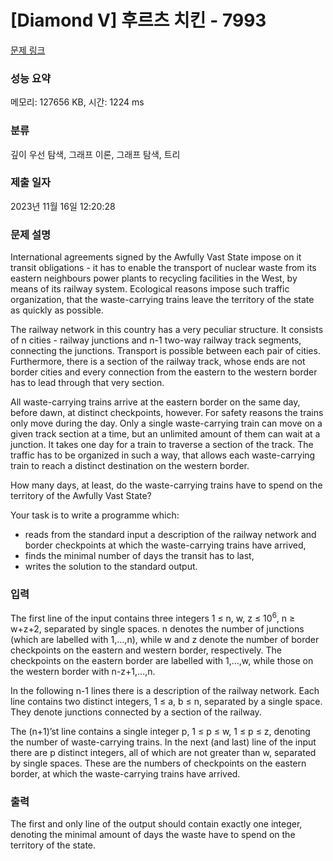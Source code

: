 # [Diamond V] 후르츠 치킨 - 7993 

[문제 링크](https://www.acmicpc.net/problem/7993) 

### 성능 요약

메모리: 127656 KB, 시간: 1224 ms

### 분류

깊이 우선 탐색, 그래프 이론, 그래프 탐색, 트리

### 제출 일자

2023년 11월 16일 12:20:28

### 문제 설명

<p>International agreements signed by the Awfully Vast State impose on it transit obligations - it has to enable the transport of nuclear waste from its eastern neighbours power plants to recycling facilities in the West, by means of its railway system. Ecological reasons impose such traffic organization, that the waste-carrying trains leave the territory of the state as quickly as possible.</p>

<p>The railway network in this country has a very peculiar structure. It consists of n cities - railway junctions and n-1 two-way railway track segments, connecting the junctions. Transport is possible between each pair of cities. Furthermore, there is a section of the railway track, whose ends are not border cities and every connection from the eastern to the western border has to lead through that very section.</p>

<p>All waste-carrying trains arrive at the eastern border on the same day, before dawn, at distinct checkpoints, however. For safety reasons the trains only move during the day. Only a single waste-carrying train can move on a given track section at a time, but an unlimited amount of them can wait at a junction. It takes one day for a train to traverse a section of the track. The traffic has to be organized in such a way, that allows each waste-carrying train to reach a distinct destination on the western border.</p>

<p>How many days, at least, do the waste-carrying trains have to spend on the territory of the Awfully Vast State?</p>

<p>Your task is to write a programme which:</p>

<ul>
	<li>reads from the standard input a description of the railway network and border checkpoints at which the waste-carrying trains have arrived,</li>
	<li>finds the minimal number of days the transit has to last,</li>
	<li>writes the solution to the standard output.</li>
</ul>

### 입력 

 <p>The first line of the input contains three integers 1 ≤ n, w, z ≤ 10<sup>6</sup>, n ≥ w+z+2, separated by single spaces. n denotes the number of junctions (which are labelled with 1,…,n), while w and z denote the number of border checkpoints on the eastern and western border, respectively. The checkpoints on the eastern border are labelled with 1,…,w, while those on the western border with n-z+1,…,n.</p>

<p>In the following n-1 lines there is a description of the railway network. Each line contains two distinct integers, 1 ≤ a, b ≤ n, separated by a single space. They denote junctions connected by a section of the railway.</p>

<p>The (n+1)’st line contains a single integer p, 1 ≤ p ≤ w, 1 ≤ p ≤ z, denoting the number of waste-carrying trains. In the next (and last) line of the input there are p distinct integers, all of which are not greater than w, separated by single spaces. These are the numbers of checkpoints on the eastern border, at which the waste-carrying trains have arrived.</p>

### 출력 

 <p>The first and only line of the output should contain exactly one integer, denoting the minimal amount of days the waste have to spend on the territory of the state.</p>

